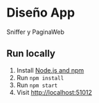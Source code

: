 # Diseño App

Sniffer y PaginaWeb

## Run locally

1. Install [Node.js and npm](https://nodejs.org/)
1. Run `npm install`
1. Run `npm start`
1. Visit [http://localhost:51012](http://localhost:51012)
